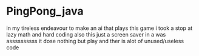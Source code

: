 # PingPong_java

in my tireless endeavour to make an ai that plays this game i took a stop at lazy math and hard coding also this just a screen saver in a was assssssssss it dose nothing but play and ther is alot of unused/useless code

